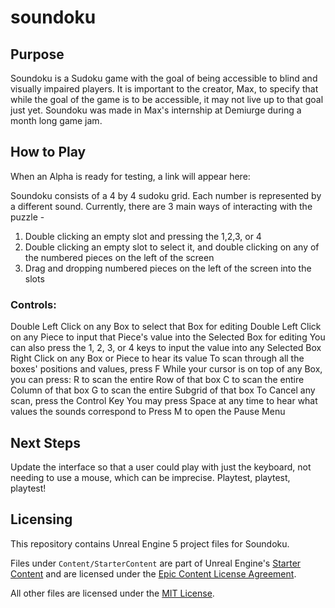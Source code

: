 # soundoku

## Purpose
Soundoku is a Sudoku game with the goal of being accessible to blind and visually impaired players. It is important to the creator, Max, to specify that while the goal of the game is to be accessible, it may not live up to that goal just yet.  Soundoku was made in Max's internship at Demiurge during a month long game jam.  

## How to Play
When an Alpha is ready for testing, a link will appear here: 

Soundoku consists of a 4 by 4 sudoku grid. Each number is represented by a different sound. Currently, there are 3 main ways of interacting with the puzzle -
1. Double clicking an empty slot and pressing the 1,2,3, or 4
2. Double clicking an empty slot to select it, and double clicking on any of the numbered pieces on the left of the screen 
3. Drag and dropping numbered pieces on the left of the screen into the slots

### Controls: 
Double Left Click on any Box to select that Box for editing
Double Left Click on any Piece to input that Piece's value into the Selected Box for editing
You can also press the 1, 2, 3, or 4 keys to input the value into any Selected Box
Right Click on any Box or Piece to hear its value
To scan through all the boxes' positions and values, press F
While your cursor is on top of any Box, you can press: 
	R to scan the entire Row of that box
	C to scan the entire Column of that box 
	G to scan the entire Subgrid of that box 
To Cancel any scan, press the Control Key
You may press Space at any time to hear  what values the sounds correspond to
Press M to open the Pause Menu

## Next Steps 
Update the interface so that a user could play with just the keyboard, not needing to use a mouse, which can be imprecise. 
Playtest, playtest, playtest!
## Licensing 
This repository contains Unreal Engine 5 project files for Soundoku.

Files under `Content/StarterContent` are part of Unreal Engine's
[Starter Content](https://docs.unrealengine.com/5.0/en-US/starter-content-in-unreal-engine/)
and are licensed under the [Epic Content License Agreement](https://www.unrealengine.com/en-US/eula/content).

All other files are licensed under the [MIT License](https://github.com/demiurgestudios/soundoku/blob/main/LICENSE).
